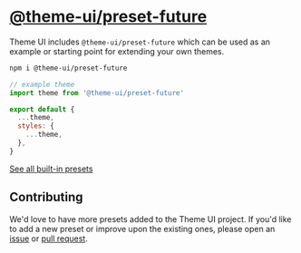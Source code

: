 
# [@theme-ui/preset-future](https://theme-ui.com/presets/future)

Theme UI includes `@theme-ui/preset-future` which can be used as an example or
starting point for extending your own themes.

```sh
npm i @theme-ui/preset-future
```

```jsx
// example theme
import theme from '@theme-ui/preset-future'

export default {
  ...theme,
  styles: {
    ...theme,
  },
}
```

[See all built-in presets][demo]

## Contributing

We'd love to have more presets added to the Theme UI project.
If you'd like to add a new preset or improve upon the existing ones, please open an [issue][] or [pull request][].

[issue]: https://github.com/system-ui/theme-ui/issues
[pull request]: https://github.com/system-ui/theme-ui/pulls
[demo]: https://theme-ui.com/demo